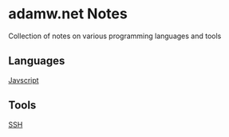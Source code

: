 # adamw.net Notes
Collection of notes on various programming languages and tools

## Languages
[Javscript](/languages/javascript/)

## Tools
[SSH](/tools/ssh/)